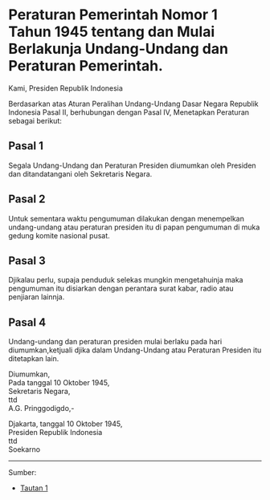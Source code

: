# Peraturan Pemerintah Nomor 1 Tahun 1945 tentang dan Mulai Berlakunja Undang-Undang dan Peraturan Pemerintah.

Kami, Presiden Republik Indonesia

Berdasarkan atas Aturan Peralihan Undang-Undang Dasar Negara Republik Indonesia Pasal II, berhubungan dengan Pasal IV, Menetapkan Peraturan sebagai berikut:

## Pasal 1

Segala Undang-Undang dan Peraturan Presiden diumumkan oleh Presiden dan ditandatangani oleh Sekretaris Negara.

## Pasal 2

Untuk sementara waktu pengumuman dilakukan dengan menempelkan undang-undang atau peraturan presiden itu di papan pengumuman di muka gedung komite nasional pusat.

## Pasal 3

Djikalau perlu, supaja penduduk selekas mungkin mengetahuinja maka pengumuman itu disiarkan dengan perantara surat kabar, radio atau penjiaran lainnja.

## Pasal 4

Undang-undang dan peraturan presiden mulai berlaku pada hari diumumkan,ketjuali djika dalam Undang-Undang atau Peraturan Presiden itu ditetapkan lain.

Diumumkan, </br>
Pada tanggal 10 Oktober 1945, </br>
Sekretaris Negara, </br>
ttd </br>
A.G. Pringgodigdo,-

Djakarta, tanggal 10 Oktober 1945, </br>
Presiden Republik Indonesia </br>
ttd </br>
Soekarno

---

Sumber:
* [Tautan 1](https://peraturan.go.id/common/dokumen/ln/1945/pp1-1945.pdf)
